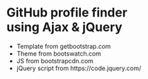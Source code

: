 <h1>GitHub profile finder<br> using Ajax & jQuery</h1>

<ul>
<li>Template from getbootstrap.com</li>
<li>Theme from bootswatch.com</li>
<li>JS from bootstrapcdn.com</li>
<li>jQuery script from https://code.jquery.com/</li>
</ul>
